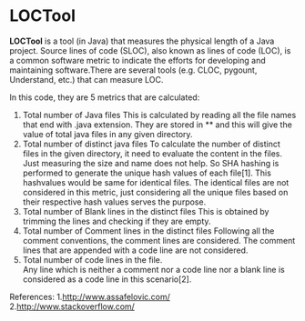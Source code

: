 # LOCTool
**LOCTool** is a tool (in Java) that measures the physical length of a Java project. Source lines of code (SLOC), also known as lines of code (LOC), is a common software metric to indicate the efforts for developing and maintaining software.There are several tools (e.g. CLOC, pygount, Understand, etc.) that can measure LOC. 

In this code, they are 5 metrics that are calculated:
1.	Total number of Java files
This is calculated by reading all the file names that end with .java extension. They are stored in ** and this will give the value of total java files in any given directory. 
1.	Total number of distinct java files
To calculate the number of distinct files in the given directory, it need to evaluate the content in the files. Just measuring the size and name does not help. So SHA hashing is performed to generate the unique hash values of each file[1]. This hashvalues would be same for identical files. The identical files are not considered in this metric, just considering all the unique files based on their respective hash values serves the purpose.
1.	Total number of Blank lines in the distinct files
This is obtained by trimming the lines and checking if they are empty. 
1.	Total number of Comment lines in the distinct files
Following all the comment conventions, the comment lines are considered. The comment lines that are appended with a code line are not considered. 
1.	Total number of code lines in the file.  
Any line which is neither a comment nor a code line nor a blank line is considered as a code line in this scenario[2]. 


References:
1.http://www.assafelovic.com/
2.http://www.stackoverflow.com/

